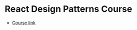 # React Design Patterns Course

- [Course link](https://www.linkedin.com/learning/react-design-patterns)
